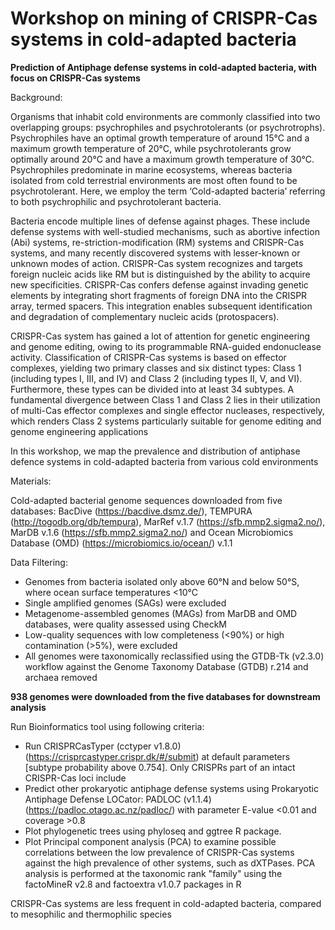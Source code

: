 # Workshop on mining of CRISPR-Cas systems in cold-adapted bacteria

**Prediction of Antiphage defense systems in cold-adapted bacteria, with focus on CRISPR-Cas systems**

Background:

Organisms that inhabit cold environments are commonly classified into two overlapping groups: psychrophiles and psychrotolerants (or psychrotrophs). Psychrophiles have an optimal growth temperature of around 15°C and a maximum growth temperature of 20°C, while psychrotolerants grow optimally around 20°C and have a maximum growth temperature of 30°C. Psychrophiles predominate in marine ecosystems, whereas bacteria isolated from cold terrestrial environments are most often found to be psychrotolerant. Here, we employ the term ‘Cold-adapted bacteria’ referring to both psychrophilic and psychrotolerant bacteria. 

Bacteria encode multiple lines of defense against phages. These include defense systems with well-studied mechanisms, such as abortive infection (Abi) systems, re-striction-modification (RM) systems and CRISPR-Cas systems, and many recently discovered systems with lesser-known or unknown modes of action. CRISPR-Cas system recognizes and targets foreign nucleic acids like RM but is distinguished by the ability to acquire new specificities. CRISPR-Cas confers defense against invading genetic elements by integrating short fragments of foreign DNA into the CRISPR array, termed spacers. This integration enables subsequent identification and degradation of complementary nucleic acids (protospacers).

CRISPR-Cas system has gained a lot of attention for genetic engineering and genome editing, owing to its programmable RNA-guided endonuclease activity. Classification of CRISPR-Cas systems is based on effector complexes, yielding two primary classes and six distinct types: Class 1 (including types I, III, and IV) and Class 2 (including types II, V, and VI). Furthermore, these types can be divided into at least 34 subtypes. A fundamental divergence between Class 1 and Class 2 lies in their utilization of multi-Cas effector complexes and single effector nucleases, respectively, which renders Class 2 systems particularly suitable for genome editing and genome engineering applications 

In this workshop, we map the prevalence and distribution of antiphase defence systems in cold-adapted bacteria from various cold environments

Materials: 

Cold-adapted bacterial genome sequences downloaded from five databases: BacDive (https://bacdive.dsmz.de/), TEMPURA (http://togodb.org/db/tempura), MarRef v.1.7 (https://sfb.mmp2.sigma2.no/), MarDB v.1.6 (https://sfb.mmp2.sigma2.no/) and Ocean Microbiomics Database (OMD) (https://microbiomics.io/ocean/) v.1.1 

Data Filtering:

* Genomes from bacteria isolated only above 60°N and below 50°S, where ocean surface temperatures <10°C
* Single amplified genomes (SAGs) were excluded 
* Metagenome-assembled genomes (MAGs) from MarDB and OMD databases, were quality assessed using CheckM 
* Low-quality sequences with low completeness (<90%) or high contamination (>5%), were excluded 
* All genomes were taxonomically reclassified using the GTDB-Tk (v2.3.0) workflow against the Genome Taxonomy Database (GTDB) r.214 and archaea removed

**938 genomes were downloaded from the five databases for downstream analysis**

Run Bioinformatics tool using following criteria:

* Run CRISPRCasTyper (cctyper v1.8.0) (https://crisprcastyper.crispr.dk/#/submit) at default parameters [subtype probability above 0.754]. Only CRISPRs part of an intact CRISPR-Cas loci include
* Predict other prokaryotic antiphage defense systems using Prokaryotic Antiphage Defense LOCator: PADLOC (v1.1.4) (https://padloc.otago.ac.nz/padloc/) with parameter E-value <0.01 and coverage >0.8
* Plot phylogenetic trees using phyloseq and ggtree R package. 
* Plot Principal component analysis (PCA) to examine possible correlations between the low prevalence of CRISPR-Cas systems against the high prevalence of other systems, such as dXTPases. PCA analysis is performed at the taxonomic rank "family" using the factoMineR v2.8 and factoextra v1.0.7 packages in R

CRISPR-Cas systems are less frequent in cold-adapted bacteria, compared to mesophilic and thermophilic species
